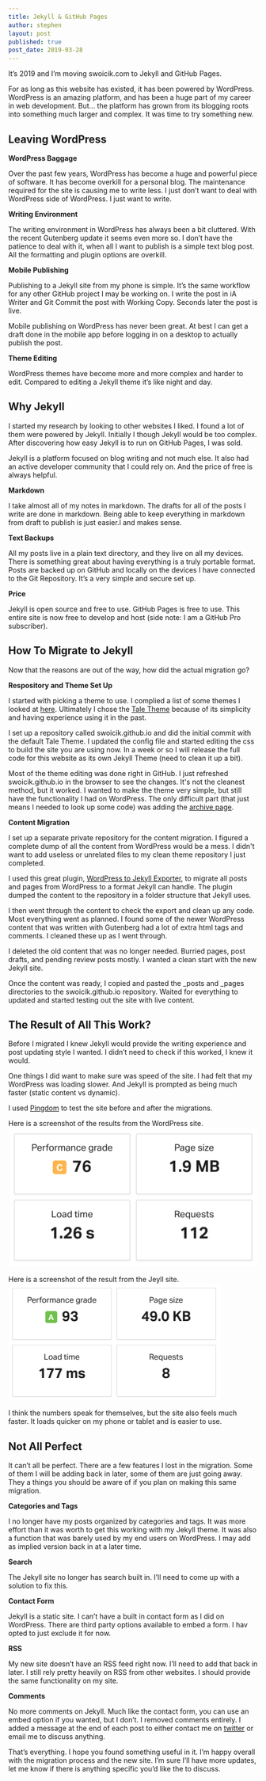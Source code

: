 ```yaml
---
title: Jekyll & GitHub Pages
author: stephen
layout: post
published: true
post_date: 2019-03-28
---
```

It’s 2019 and I’m moving swoicik.com to Jekyll and GitHub Pages. 

For as long as this website has existed, it has been powered by WordPress. WordPress is an amazing platform, and has been a huge part of my career in web development. But... the platform has grown from its blogging roots into something much larger and complex. It was time to try something new. 

## Leaving WordPress  

**WordPress Baggage**

Over the past few years, WordPress has become a huge and powerful piece of software. It has become overkill for a personal blog. The maintenance required for the site is causing me to write less. I just don’t want to deal with WordPress side of WordPress. I just want to write. 

**Writing Environment**

The writing environment in WordPress has always been a bit cluttered. With the recent Gutenberg update it seems even more so. I don’t have the patience to deal with it, when all I want to publish is a simple text blog post. All the formatting and plugin options are overkill. 

**Mobile Publishing**

Publishing to a Jekyll site from my phone is simple. It’s the same workflow for any other GitHub project I may be working on. I write the post in iA Writer and Git Commit the post with Working Copy. Seconds later the post is live. 

Mobile publishing on WordPress has never been great. At best I can get a draft done in the mobile app before logging in on a desktop to actually publish the post. 

**Theme Editing**

WordPress themes have become more and more complex and harder to edit. Compared to editing a Jekyll theme it’s like night and day. 

## Why Jekyll 

I started my research by looking to other websites I liked. I found a lot of them were powered by Jekyll. Initially I though Jekyll would be too complex. After discovering how easy Jekyll is to run on GitHub Pages, I was sold. 

Jekyll is a platform focused on blog writing and not much else. It also had an active developer community that I could rely on. And the price of free is always helpful. 

**Markdown**

I take almost all of my notes in markdown. The drafts for all of the posts I write are done in markdown. Being able to keep everything in markdown from draft to publish is just easier.l and makes sense. 

**Text Backups**

All my posts live in a plain text directory, and they live on all my devices. There is something great about having everything is a truly portable format. Posts are backed up on GitHub and locally on the devices I have connected to the Git Repository. It’s a very simple and secure set up. 

**Price**

Jekyll is open source and free to use. GitHub Pages is free to use. This entire site is now free to develop and host (side note: I am a GitHub Pro subscriber). 

## How To Migrate to Jekyll 

Now that the reasons are out of the way, how did the actual migration go?

**Respository and Theme Set Up**

I started with picking a theme to use. I complied a list of some themes I looked at [here](https://github.com/swoicik/Jekyll-Resources). Ultimately I chose the [Tale Theme](https://github.com/chesterhow/tale) because of its simplicity and having experience using it in the past.  

I set up a repository called swoicik.github.io and did the initial commit with the default Tale Theme. I updated the config file and started editing the css to build the site you are using now. In a week or so I will release the full code for this website as its own Jekyll Theme (need to clean it up a bit). 

Most of the theme editing was done right in GitHub. I just refreshed swoicik.github.io in the browser to see the changes. It's not the cleanest method, but it worked. I wanted to make the theme very simple, but still have the functionality I had on WordPress. The only difficult part (that just means I needed to look up some code) was adding the [archive page](/archive). 

**Content Migration**

I set up a separate private repository for the content migration. I figured a complete dump of all the content from WordPress would be a mess. I didn't want to add useless or unrelated files to my clean theme repository I just completed. 

I used this great plugin, [WordPress to Jekyll Exporter](https://github.com/benbalter/wordpress-to-jekyll-exporter), to migrate all posts and pages from WordPress to a format Jekyll can handle. The plugin dumped the content to the repository in a folder structure that Jekyll uses.

I then went through the content to check the export and clean up any code. Most everything went as planned. I found some of the newer WordPress content that was written with Gutenberg had a lot of extra html tags and comments. I cleaned these up as I went through. 

I deleted the old content that was no longer needed. Burried pages, post drafts, and pending review posts mostly. I wanted a clean start with the new Jekyll site.

Once the content was ready, I copied and pasted the _posts and _pages directories to the swoicik.github.io repository. Waited for everything to updated and started testing out the site with live content. 

## The Result of All This Work? 

Before I migrated I knew Jekyll would provide the writing experience and post updating style I wanted. I didn’t need to check if this worked, I knew it would. 

One things I did want to make sure was speed of the site. I had felt that my WordPress was loading slower. And Jekyll is prompted as being much faster (static content vs dynamic). 

I used [Pingdom](https://tools.pingdom.com) to test the site before and after the migrations. 

Here is a screenshot of the results from the WordPress site. 
![WordPress Speed Test](/assets/img/wordpress-speed-test.png)

Here is a screenshot of the result from the Jeyll site. 
![Jekyll Speed Test](/assets/img/jekyll-speed-test.png)

I think the numbers speak for themselves, but the site also feels much faster. It loads quicker on my phone or tablet and is easier to use. 

## Not All Perfect

It can’t all be perfect. There are a few features I lost in the migration. Some of them I will be adding back in later, some of them are just going away. They a things you should be aware of if you plan on making this same migration. 

**Categories and Tags**

I no longer have my posts organized by categories and tags. It was more effort than it was worth to get this working with my Jekyll theme. It was also a function that was barely used by my end users on WordPress. I may add as implied version back in at a later time. 

**Search**

The Jekyll site no longer has search built in. I’ll need to come up with a solution to fix this. 

**Contact Form**

Jekyll is a static site. I can’t have a built in contact form as I did on WordPress. There are third party options available to embed a form. I hav opted to just exclude it for now. 

**RSS**

My new site doesn’t have an RSS feed right now. I’ll need to add that back in later. I still rely pretty heavily on RSS from other websites. I should provide the same functionality on my site. 

**Comments**

No more comments on Jekyll. Much like the contact form, you can use an embed option if you wanted, but I don’t. I removed comments entirely. I added a message at the end of each post to either contact me on [twitter](https://twitter.com/swoicik) or email me to discuss anything. 

That’s everything. I hope you found something useful in it. I’m happy overall with the migration process and the new site. I’m sure I’ll have more updates, let me know if there is anything specific you’d like the to discuss. 



